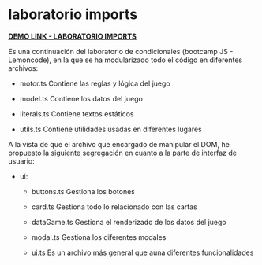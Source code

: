 # laboratorio imports

**[DEMO LINK - LABORATORIO IMPORTS](https://https://siete-y-media.netlify.app/)**

Es una continuación del laboratorio de condicionales (bootcamp JS - Lemoncode), en la que se ha modularizado todo el código en diferentes archivos:

- motor.ts
Contiene las reglas y lógica del juego

- model.ts
Contiene los datos del juego

- literals.ts
Contiene textos estáticos

- utils.ts
Contiene utilidades usadas en diferentes lugares


A la vista de que el archivo que encargado de manipular el DOM, he propuesto la siguiente segregación en cuanto a la parte de interfaz de usuario:
- ui:
    - buttons.ts
    Gestiona los botones

    - card.ts
    Gestiona todo lo relacionado con las cartas

    - dataGame.ts
    Gestiona el renderizado de los datos del juego

    - modal.ts
    Gestiona los diferentes modales

    - ui.ts
    Es un archivo más general que auna diferentes funcionalidades






